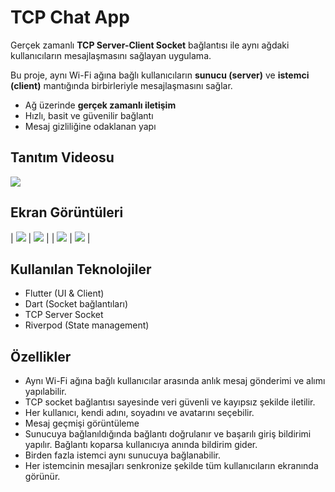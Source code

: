 # TCP Chat App
Gerçek zamanlı **TCP Server-Client Socket** bağlantısı ile aynı ağdaki kullanıcıların mesajlaşmasını sağlayan uygulama.

Bu proje, aynı Wi-Fi ağına bağlı kullanıcıların **sunucu (server)** ve **istemci (client)** mantığında birbirleriyle mesajlaşmasını sağlar.
-  Ağ üzerinde **gerçek zamanlı iletişim**
-  Hızlı, basit ve güvenilir bağlantı
-  Mesaj gizliliğine odaklanan yapı  


## Tanıtım Videosu
![](lib/assets/png/gif.gif)

## Ekran Görüntüleri

| ![](lib/assets/png/foto4.jpeg) | ![](lib/assets/png/foto2.jpeg) |
| ![](lib/assets/png/foto3.jpeg) | ![](lib/assets/png/foto.jpeg) |


##  Kullanılan Teknolojiler
- Flutter (UI & Client)
- Dart (Socket bağlantıları)
- TCP Server Socket
- Riverpod (State management)

## Özellikler
- Aynı Wi-Fi ağına bağlı kullanıcılar arasında anlık mesaj gönderimi ve alımı yapılabilir.
- TCP socket bağlantısı sayesinde veri güvenli ve kayıpsız şekilde iletilir.
- Her kullanıcı, kendi adını, soyadını ve avatarını seçebilir.
- Mesaj geçmişi görüntüleme
- Sunucuya bağlanıldığında bağlantı doğrulanır ve başarılı giriş bildirimi yapılır. Bağlantı koparsa kullanıcıya anında bildirim gider.
- Birden fazla istemci aynı sunucuya bağlanabilir.
- Her istemcinin mesajları senkronize şekilde tüm kullanıcıların ekranında görünür.
